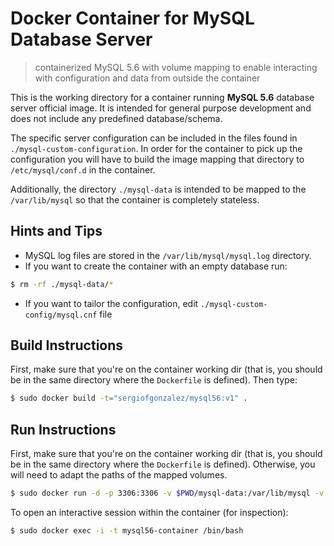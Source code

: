 # Docker Container for MySQL Database Server
> containerized MySQL 5.6 with volume mapping to enable interacting with configuration and data from outside the container

This is the working directory for a container running **MySQL 5.6** database server official image. It is intended for general purpose development and does not include any predefined database/schema.

The specific server configuration can be included in the files found in `./mysql-custom-configuration`. In order for the container to pick up the configuration you will have to build the image mapping that directory to `/etc/mysql/conf.d` in the container.

Additionally, the directory `./mysql-data` is intended to be mapped to the `/var/lib/mysql` so that the container is completely stateless.

## Hints and Tips
+ MySQL log files are stored in the `/var/lib/mysql/mysql.log` directory. 
+ If you want to create the container with an empty database run:
```bash
$ rm -rf ./mysql-data/*
```
+ If you want to tailor the configuration, edit `./mysql-custom-config/mysql.cnf` file

## Build Instructions
First, make sure that you're on the container working dir (that is, you should be in the same directory where the `Dockerfile` is defined).
Then type:
```bash
$ sudo docker build -t="sergiofgonzalez/mysql56:v1" .
```

## Run Instructions
First, make sure that you're on the container working dir (that is, you should be in the same directory where the `Dockerfile` is defined). Otherwise, you will need to adapt the paths of the mapped volumes.
```bash
$ sudo docker run -d -p 3306:3306 -v $PWD/mysql-data:/var/lib/mysql -v $PWD/mysql-custom-config:/etc/mysql/conf.d --name mysql56-container sergiofgonzalez/mysql56:v1
```

To open an interactive session within the container (for inspection):
```bash
$ sudo docker exec -i -t mysql56-container /bin/bash
```